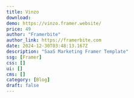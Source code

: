 ```yaml
---
title: Vinzo
download:
demo: https://vinzo.framer.website/
price: 49
author: "Framerbite"
author_link: https://framerbite.com
date: 2024-12-30T03:48:13.167Z
description: "SaaS Marketing Framer Template"
ssg: [Framer]
css: []
ui: []
cms: []
category: [Blog]
draft: false
---
```

